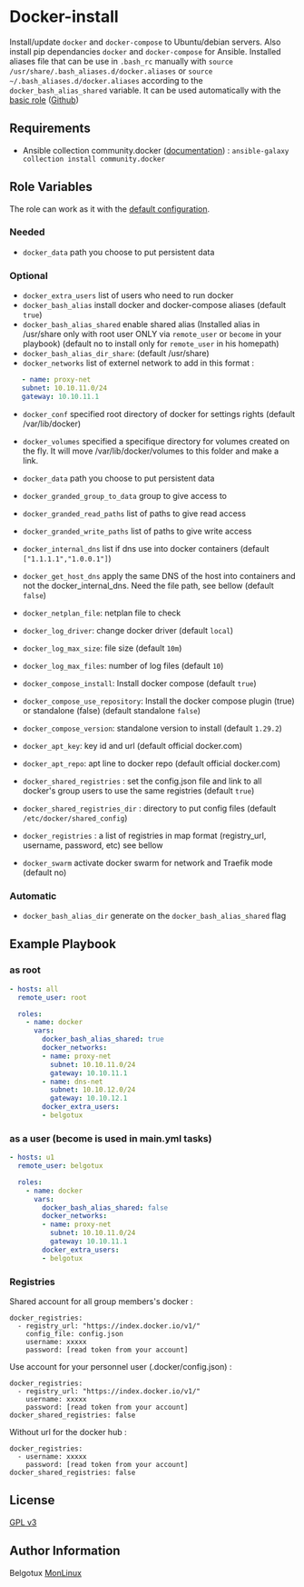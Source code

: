 Docker-install
==============

Install/update `docker` and `docker-compose` to Ubuntu/debian servers.
Also install pip dependancies `docker` and `docker-compose` for Ansible.
Installed aliases file that can be use in `.bash_rc` manually with `source /usr/share/.bash_aliases.d/docker.aliases` or `source ~/.bash_aliases.d/docker.aliases` according to the `docker_bash_alias_shared` variable. It can be used automatically with the [basic role](https://galaxy.ansible.com/belgotux/basic) ([Github](https://github.com/belgotux/ansible-role-basic))

Requirements
------------

- Ansible collection community.docker ([documentation](https://docs.ansible.com/ansible/latest/collections/community/docker/docker_compose_module.html)) : `ansible-galaxy collection install community.docker`

Role Variables
--------------
The role can work as it with the [default configuration](defaults/main.yml).

### Needed
- `docker_data` path you choose to put persistent data

### Optional
- `docker_extra_users` list of users who need to run docker
- `docker_bash_alias` install docker and docker-compose aliases (default `true`)
- `docker_bash_alias_shared` enable shared alias (Installed alias in /usr/share only with root user ONLY via `remote_user` or `become` in your playbook) (default no to install only for `remote_user` in his homepath)
- `docker_bash_alias_dir_share`: (default /usr/share)
- `docker_networks` list of externel network to add in this format :
```yml
   - name: proxy-net
   subnet: 10.10.11.0/24
   gateway: 10.10.11.1
```
- `docker_conf` specified root directory of docker for settings rights (default /var/lib/docker)
- `docker_volumes` specified a specifique directory for volumes created on the fly. It will move /var/lib/docker/volumes to this folder and make a link.
- `docker_data` path you choose to put persistent data
- `docker_granded_group_to_data` group to give access to
- `docker_granded_read_paths` list of paths to give read access
- `docker_granded_write_paths` list of paths to give write access
- `docker_internal_dns` list if dns use into docker containers (default `["1.1.1.1","1.0.0.1"]`)
- `docker_get_host_dns` apply the same DNS of the host into containers and not the docker_internal_dns. Need the file path, see bellow (default `false`)
- `docker_netplan_file`: netplan file to check
- `docker_log_driver`: change docker driver (default `local`)
- `docker_log_max_size`: file size (default `10m`)
- `docker_log_max_files`: number of log files (default `10`)
- `docker_compose_install`: Install docker compose (default `true`)
- `docker_compose_use_repository`: Install the docker compose plugin (true) or standalone (false) (default standalone `false`)
- `docker_compose_version`: standalone version to install (default `1.29.2`)
- `docker_apt_key`: key id and url (default official docker.com)
- `docker_apt_repo`: apt line to docker repo (default official docker.com)
- `docker_shared_registries` : set the config.json file and link to all docker's group users to use the same registries (default `true`)
- `docker_shared_registries_dir` : directory to put config files (default `/etc/docker/shared_config`)
- `docker_registries` : a list of registries in map format (registry_url, username, password, etc) see bellow

- `docker_swarm` activate docker swarm for network and Traefik mode (default no)

### Automatic
- `docker_bash_alias_dir` generate on the `docker_bash_alias_shared` flag

Example Playbook
----------------
### as root
```yml
- hosts: all
  remote_user: root

  roles:
    - name: docker
      vars:
        docker_bash_alias_shared: true
        docker_networks:
        - name: proxy-net
          subnet: 10.10.11.0/24
          gateway: 10.10.11.1
        - name: dns-net
          subnet: 10.10.12.0/24
          gateway: 10.10.12.1
        docker_extra_users:
        - belgotux
```

### as a user (become is used in main.yml tasks)
```yml
- hosts: u1
  remote_user: belgotux

  roles:
    - name: docker
      vars:
        docker_bash_alias_shared: false
        docker_networks:
        - name: proxy-net
          subnet: 10.10.11.0/24
          gateway: 10.10.11.1
        docker_extra_users:
        - belgotux
```

### Registries

Shared account for all group members's docker :
```
docker_registries:
  - registry_url: "https://index.docker.io/v1/"
    config_file: config.json
    username: xxxxx
    password: [read token from your account]
```

Use account for your personnel user (.docker/config.json) :
```
docker_registries:
  - registry_url: "https://index.docker.io/v1/"
    username: xxxxx
    password: [read token from your account]
docker_shared_registries: false
```

Without url for the docker hub : 
```
docker_registries:
  - username: xxxxx
    password: [read token from your account]
docker_shared_registries: false
```

License
-------

[GPL v3](https://www.gnu.org/licenses/gpl-3.0.en.html)

Author Information
------------------

Belgotux
[MonLinux](https://www.monlinux.net)